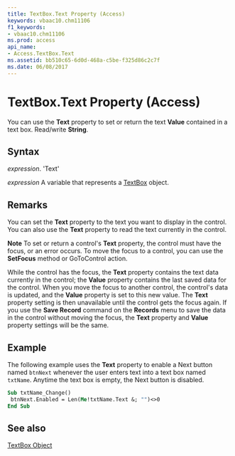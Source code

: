 ```yaml
---
title: TextBox.Text Property (Access)
keywords: vbaac10.chm11106
f1_keywords:
- vbaac10.chm11106
ms.prod: access
api_name:
- Access.TextBox.Text
ms.assetid: bb510c65-6d0d-468a-c5be-f325d86c2c7f
ms.date: 06/08/2017
---
```



# TextBox.Text Property (Access)

You can use the  **Text** property to set or return the text **Value** contained in a text box. Read/write **String**.


## Syntax

 _expression_. 'Text'

 _expression_ A variable that represents a [TextBox](./Access.TextBox.md) object.


## Remarks

You can set the **Text** property to the text you want to display in the control. You can also use the **Text** property to read the text currently in the control.


 **Note**  To set or return a control's  **Text** property, the control must have the focus, or an error occurs. To move the focus to a control, you can use the **SetFocus** method or GoToControl action.

While the control has the focus, the  **Text** property contains the text data currently in the control; the **Value** property contains the last saved data for the control. When you move the focus to another control, the control's data is updated, and the **Value** property is set to this new value. The **Text** property setting is then unavailable until the control gets the focus again. If you use the **Save Record** command on the **Records** menu to save the data in the control without moving the focus, the **Text** property and **Value** property settings will be the same.


## Example

The following example uses the  **Text** property to enable a Next button named `btnNext` whenever the user enters text into a text box named `txtName`. Anytime the text box is empty, the Next button is disabled.


```vb
Sub txtName_Change()  
 btnNext.Enabled = Len(Me!txtName.Text &; "")<>0 
End Sub
```


## See also


[TextBox Object](Access.TextBox.md)

